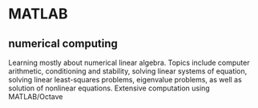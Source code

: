 # MATLAB
## numerical computing

Learning mostly about numerical linear algebra. Topics include computer arithmetic, conditioning and stability, solving linear systems of equation, solving linear least-squares problems, eigenvalue problems, as well as solution of nonlinear
equations. Extensive computation using MATLAB/Octave
